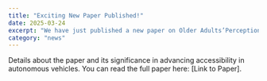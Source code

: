 ```yaml
---
title: "Exciting New Paper Published!"
date: 2025-03-24
excerpt: "We have just published a new paper on Older Adults’Perceptions of LLM-Based Chatbots in International Journal of Human-Computer Interaction. You can read the full paper [here](https://doi.org/10.1080/10447318.2025.2476710)."
category: "news"
---
```


Details about the paper and its significance in advancing accessibility in autonomous vehicles. You can read the full paper here: [Link to Paper].
